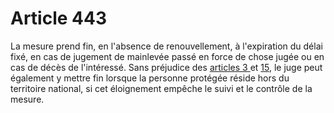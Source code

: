 # Article 443

La mesure prend fin, en l'absence de renouvellement, à l'expiration du délai fixé, en cas de jugement de mainlevée passé en force de chose jugée ou en cas de décès de l'intéressé. Sans préjudice des <a href='/code-civil/titre-preliminaire-de-la-publication-des-effets-et-de-lapplication-des-lois-en-general/3.md' title='Code civil - art. 3 (V)'>articles 3 </a>et <a href='/code-civil/livre-ier-des-personnes/titre-ier-des-droits-civils/15.md' title='Code civil - art. 15 (V)'>15</a>, le juge peut également y mettre fin lorsque la personne protégée réside hors du territoire national, si cet éloignement empêche le suivi et le contrôle de la mesure.